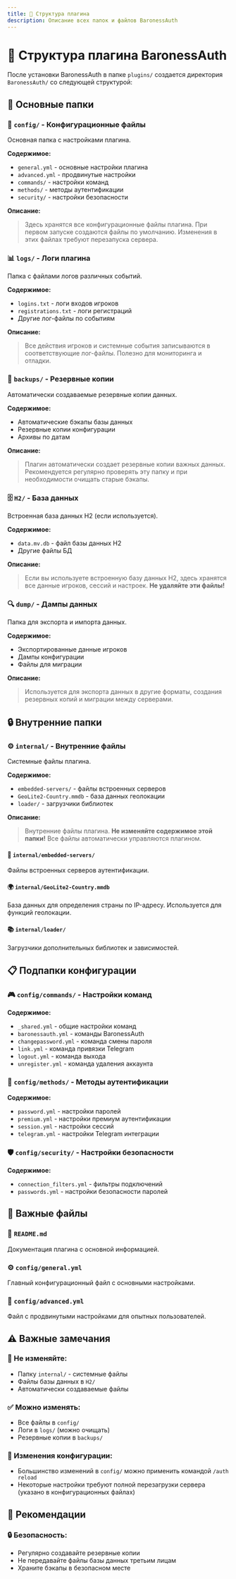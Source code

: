 ```yaml
---
title: 📁 Структура плагина
description: Описание всех папок и файлов BaronessAuth
---
```


# 📁 Структура плагина BaronessAuth

После установки BaronessAuth в папке `plugins/` создается директория `BaronessAuth/` со следующей структурой:

## 📂 Основные папки

### 🔧 `config/` - Конфигурационные файлы

Основная папка с настройками плагина.

**Содержимое:**
- `general.yml` - основные настройки плагина
- `advanced.yml` - продвинутые настройки
- `commands/` - настройки команд
- `methods/` - методы аутентификации
- `security/` - настройки безопасности

**Описание:**
> Здесь хранятся все конфигурационные файлы плагина. При первом запуске создаются файлы по умолчанию. Изменения в этих файлах требуют перезапуска сервера.

### 📊 `logs/` - Логи плагина

Папка с файлами логов различных событий.

**Содержимое:**
- `logins.txt` - логи входов игроков
- `registrations.txt` - логи регистраций
- Другие лог-файлы по событиям

**Описание:**
> Все действия игроков и системные события записываются в соответствующие лог-файлы. Полезно для мониторинга и отладки.

### 💾 `backups/` - Резервные копии

Автоматически создаваемые резервные копии данных.

**Содержимое:**
- Автоматические бэкапы базы данных
- Резервные копии конфигурации
- Архивы по датам

**Описание:**
> Плагин автоматически создает резервные копии важных данных. Рекомендуется регулярно проверять эту папку и при необходимости очищать старые бэкапы.

### 🗄️ `H2/` - База данных

Встроенная база данных H2 (если используется).

**Содержимое:**
- `data.mv.db` - файл базы данных H2
- Другие файлы БД

**Описание:**
> Если вы используете встроенную базу данных H2, здесь хранятся все данные игроков, сессий и настроек. **Не удаляйте эти файлы!**

### 🔍 `dump/` - Дампы данных

Папка для экспорта и импорта данных.

**Содержимое:**
- Экспортированные данные игроков
- Дампы конфигурации
- Файлы для миграции

**Описание:**
> Используется для экспорта данных в другие форматы, создания резервных копий и миграции между серверами.

## 🔒 Внутренние папки

### ⚙️ `internal/` - Внутренние файлы

Системные файлы плагина.

**Содержимое:**
- `embedded-servers/` - файлы встроенных серверов
- `GeoLite2-Country.mmdb` - база данных геолокации
- `loader/` - загрузчики библиотек

**Описание:**
> Внутренние файлы плагина. **Не изменяйте содержимое этой папки!** Все файлы автоматически управляются плагином.

#### 📍 `internal/embedded-servers/`
Файлы встроенных серверов аутентификации.

#### 🌍 `internal/GeoLite2-Country.mmdb`
База данных для определения страны по IP-адресу. Используется для функций геолокации.

#### 📚 `internal/loader/`
Загрузчики дополнительных библиотек и зависимостей.

## 📋 Подпапки конфигурации

### 🎮 `config/commands/` - Настройки команд

**Содержимое:**
- `_shared.yml` - общие настройки команд
- `baronessauth.yml` - команды BaronessAuth
- `changepassword.yml` - команда смены пароля
- `link.yml` - команда привязки Telegram
- `logout.yml` - команда выхода
- `unregister.yml` - команда удаления аккаунта

### 🔐 `config/methods/` - Методы аутентификации

**Содержимое:**
- `password.yml` - настройки паролей
- `premium.yml` - настройки премиум аутентификации
- `session.yml` - настройки сессий
- `telegram.yml` - настройки Telegram интеграции

### 🛡️ `config/security/` - Настройки безопасности

**Содержимое:**
- `connection_filters.yml` - фильтры подключений
- `passwords.yml` - настройки безопасности паролей

## 📄 Важные файлы

### 📖 `README.md`
Документация плагина с основной информацией.

### ⚙️ `config/general.yml`
Главный конфигурационный файл с основными настройками.

### 🔧 `config/advanced.yml`
Файл с продвинутыми настройками для опытных пользователей.

## ⚠️ Важные замечания

### 🚫 Не изменяйте:
- Папку `internal/` - системные файлы
- Файлы базы данных в `H2/`
- Автоматически создаваемые файлы

### ✅ Можно изменять:
- Все файлы в `config/`
- Логи в `logs/` (можно очищать)
- Резервные копии в `backups/`

### 🔄 Изменения конфигурации:
- Большинство изменений в `config/` можно применить командой `/auth reload`
- Некоторые настройки требуют полной перезагрузки сервера (указано в конфигурационных файлах)

## 🎯 Рекомендации

### 🔒 Безопасность:
- Регулярно создавайте резервные копии
- Не передавайте файлы базы данных третьим лицам
- Храните бэкапы в безопасном месте 
